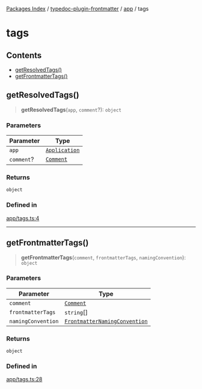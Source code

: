 [Packages Index](../../../../README.md) / [typedoc-plugin-frontmatter](../../../README.md) / [app](../../README.md) / tags

# tags

## Contents

* [getResolvedTags()](#getresolvedtags)
* [getFrontmatterTags()](#getfrontmattertags)

## getResolvedTags()

> **getResolvedTags**(`app`, `comment`?): `object`

### Parameters

| Parameter  | Type                                                              |
| ---------- | ----------------------------------------------------------------- |
| `app`      | [`Application`](https://typedoc.org/api/classes/Application.html) |
| `comment`? | [`Comment`](https://typedoc.org/api/types/Models.Comment.html)    |

### Returns

`object`

### Defined in

[app/tags.ts:4](https://github.com/typedoc2md/typedoc-plugin-markdown/blob/12bf51d00a65a847fc03f2dc9341a184b33a3504/packages/typedoc-plugin-frontmatter/src/app/tags.ts#L4)

***

## getFrontmatterTags()

> **getFrontmatterTags**(`comment`, `frontmatterTags`, `namingConvention`): `object`

### Parameters

| Parameter          | Type                                                                                                          |
| ------------------ | ------------------------------------------------------------------------------------------------------------- |
| `comment`          | [`Comment`](https://typedoc.org/api/types/Models.Comment.html)                                                |
| `frontmatterTags`  | `string`\[]                                                                                                   |
| `namingConvention` | [`FrontmatterNamingConvention`](../../../options/namespaces/maps/enumerations/FrontmatterNamingConvention.md) |

### Returns

`object`

### Defined in

[app/tags.ts:28](https://github.com/typedoc2md/typedoc-plugin-markdown/blob/12bf51d00a65a847fc03f2dc9341a184b33a3504/packages/typedoc-plugin-frontmatter/src/app/tags.ts#L28)
